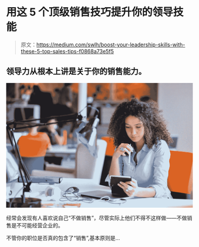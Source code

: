 # 用这 5 个顶级销售技巧提升你的领导技能

> 原文：<https://medium.com/swlh/boost-your-leadership-skills-with-these-5-top-sales-tips-f0868a73e5f5>

## 领导力从根本上讲是关于你的销售能力。

![](img/caf2beb798f5b6958c761bdcea9cb292.png)

经常会发现有人喜欢说自己“不做销售”，尽管实际上他们不得不这样做——不做销售是不可能经营企业的。

不管你的职位是否真的包含了“销售”,基本原则是…